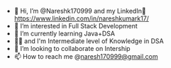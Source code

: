 - 👋 Hi, I’m @Nareshk170999 and my LinkedIn🧑 https://www.linkedin.com/in/nareshkumark17/
- 👀 I’m interested in Full Stack Development
- 🌱 I’m currently learning Java+DSA
- 👩‍💻 and I'm Intermediate level of Knowledge in DSA
- 💞️ I’m looking to collaborate on Intership
- 📫 How to reach me @naresh170999@gmail.com

<!---
Nareshk170999/Nareshk170999 is a ✨ special ✨ repository because its `README.md` (this file) appears on your GitHub profile.
You can click the Preview link to take a look at your changes.
--->
